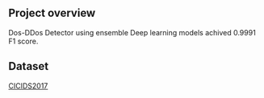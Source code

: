 ## Project overview
Dos-DDos Detector using ensemble Deep learning models achived 0.9991 F1 score. 

## Dataset
[CICIDS2017](https://www.kaggle.com/cicdataset/cicids2017) 

